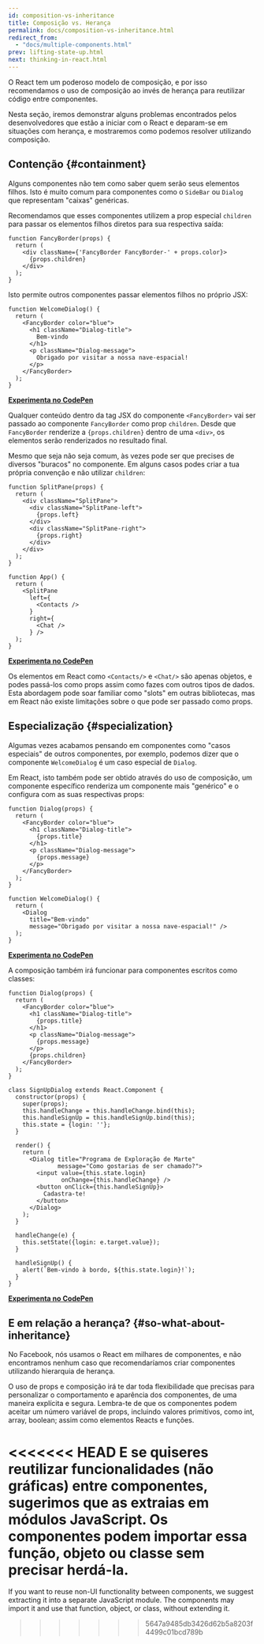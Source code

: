 ```yaml
---
id: composition-vs-inheritance
title: Composição vs. Herança
permalink: docs/composition-vs-inheritance.html
redirect_from:
  - "docs/multiple-components.html"
prev: lifting-state-up.html
next: thinking-in-react.html
---
```


O React tem um poderoso modelo de composição, e por isso recomendamos o uso de composição ao invés de herança para reutilizar código entre componentes.

Nesta seção, iremos demonstrar alguns problemas encontrados pelos desenvolvedores que estão a iniciar com o React e deparam-se em situações com herança, e mostraremos como podemos resolver utilizando composição.

## Contenção {#containment}

Alguns componentes não tem como saber quem serão seus elementos filhos. Isto é muito comum para componentes como o `SideBar` ou `Dialog` que representam "caixas" genéricas.

Recomendamos que esses componentes utilizem a prop especial `children` para passar os elementos filhos diretos para sua respectiva saída:

```js{4}
function FancyBorder(props) {
  return (
    <div className={'FancyBorder FancyBorder-' + props.color}>
      {props.children}
    </div>
  );
}
```

Isto permite outros componentes passar elementos filhos no próprio JSX:

```js{4-9}
function WelcomeDialog() {
  return (
    <FancyBorder color="blue">
      <h1 className="Dialog-title">
        Bem-vindo
      </h1>
      <p className="Dialog-message">
        Obrigado por visitar a nossa nave-espacial!
      </p>
    </FancyBorder>
  );
}
```

**[Experimenta no CodePen](https://codepen.io/gaearon/pen/ozqNOV?editors=0010)**

Qualquer conteúdo dentro da tag JSX do componente `<FancyBorder>` vai ser passado ao componente `FancyBorder` como prop `children`. Desde que `FancyBorder` renderize a `{props.children}` dentro de uma `<div>`, os elementos serão renderizados no resultado final.

Mesmo que seja não seja comum, às vezes pode ser que precises de diversos "buracos" no componente. Em alguns casos podes criar a tua própria convenção e não utilizar `children`:

```js{5,8,18,21}
function SplitPane(props) {
  return (
    <div className="SplitPane">
      <div className="SplitPane-left">
        {props.left}
      </div>
      <div className="SplitPane-right">
        {props.right}
      </div>
    </div>
  );
}

function App() {
  return (
    <SplitPane
      left={
        <Contacts />
      }
      right={
        <Chat />
      } />
  );
}
```

[**Experimenta no CodePen**](https://codepen.io/gaearon/pen/gwZOJp?editors=0010)

Os elementos em React como `<Contacts/>` e `<Chat/>` são apenas objetos, e podes passá-los como props assim como fazes com outros tipos de dados. Esta abordagem pode soar familiar como "slots" em outras bibliotecas, mas em React não existe limitações sobre o que pode ser passado como props.

## Especialização {#specialization}

Algumas vezes acabamos pensando em componentes como "casos especiais" de outros componentes, por exemplo, podemos dizer que o componente `WelcomeDialog` é um caso especial de `Dialog`.

Em React, isto também pode ser obtido através do uso de composição, um componente específico renderiza um componente mais "genérico" e o configura com as suas respectivas props:

```js{5,8,16-18}
function Dialog(props) {
  return (
    <FancyBorder color="blue">
      <h1 className="Dialog-title">
        {props.title}
      </h1>
      <p className="Dialog-message">
        {props.message}
      </p>
    </FancyBorder>
  );
}

function WelcomeDialog() {
  return (
    <Dialog
      title="Bem-vindo"
      message="Obrigado por visitar a nossa nave-espacial!" />
  );
}
```

[**Experimenta no CodePen**](https://codepen.io/gaearon/pen/kkEaOZ?editors=0010)

A composição também irá funcionar para componentes escritos como classes:

```js{10,27-31}
function Dialog(props) {
  return (
    <FancyBorder color="blue">
      <h1 className="Dialog-title">
        {props.title}
      </h1>
      <p className="Dialog-message">
        {props.message}
      </p>
      {props.children}
    </FancyBorder>
  );
}

class SignUpDialog extends React.Component {
  constructor(props) {
    super(props);
    this.handleChange = this.handleChange.bind(this);
    this.handleSignUp = this.handleSignUp.bind(this);
    this.state = {login: ''};
  }

  render() {
    return (
      <Dialog title="Programa de Exploração de Marte"
              message="Como gostarias de ser chamado?">
        <input value={this.state.login}
               onChange={this.handleChange} />
        <button onClick={this.handleSignUp}>
          Cadastra-te!
        </button>
      </Dialog>
    );
  }

  handleChange(e) {
    this.setState({login: e.target.value});
  }

  handleSignUp() {
    alert(`Bem-vindo à bordo, ${this.state.login}!`);
  }
}
```

[**Experimenta no CodePen**](https://codepen.io/gaearon/pen/gwZbYa?editors=0010)

## E em relação a herança? {#so-what-about-inheritance}

No Facebook, nós usamos o React em milhares de componentes, e não encontramos nenhum caso que recomendaríamos criar componentes utilizando hierarquia de herança.

O uso de props e composição irá te dar toda flexibilidade que precisas para personalizar o comportamento e aparência dos componentes, de uma maneira explícita e segura. Lembra-te de que os componentes podem aceitar um número variável de props, incluindo valores primitivos, como int, array, boolean; assim como elementos Reacts e funções.

<<<<<<< HEAD
 E se quiseres reutilizar funcionalidades (não gráficas) entre componentes, sugerimos que as extraias em módulos JavaScript. Os componentes podem importar essa função, objeto ou classe sem precisar herdá-la.
=======
If you want to reuse non-UI functionality between components, we suggest extracting it into a separate JavaScript module. The components may import it and use that function, object, or class, without extending it.
>>>>>>> 5647a9485db3426d62b5a8203f4499c01bcd789b
